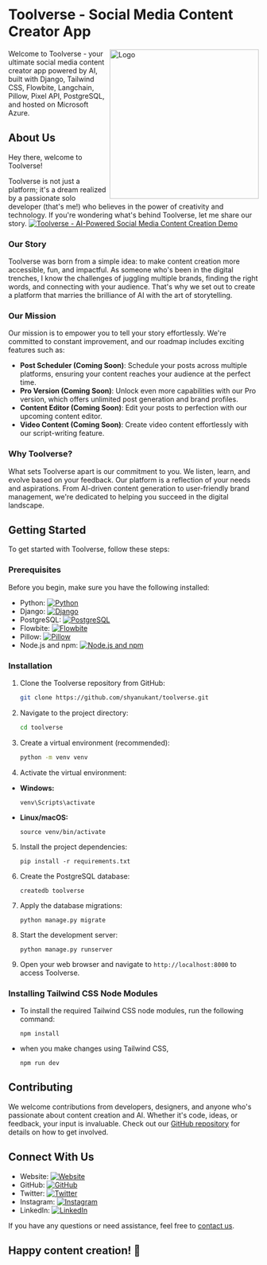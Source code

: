 # Toolverse - Social Media Content Creator App

<img src="https://toolverse.azurewebsites.net/static/images/logo.png" alt="Logo" align="right" width="300" >

Welcome to Toolverse - your ultimate social media content creator app powered by AI, built with Django, Tailwind CSS, Flowbite, Langchain, Pillow, Pixel API, PostgreSQL, and hosted on Microsoft Azure.


## About Us

Hey there, welcome to Toolverse!

Toolverse is not just a platform; it's a dream realized by a passionate solo developer (that's me!) who believes in the power of creativity and technology. If you're wondering what's behind Toolverse, let me share our story.
[![Toolverse - AI-Powered Social Media Content Creation Demo](https://img.youtube.com/vi/w-tU0j-mDmE/0.jpg)](https://www.youtube.com/watch?v=w-tU0j-mDmE)
### Our Story

Toolverse was born from a simple idea: to make content creation more accessible, fun, and impactful. As someone who's been in the digital trenches, I know the challenges of juggling multiple brands, finding the right words, and connecting with your audience. That's why we set out to create a platform that marries the brilliance of AI with the art of storytelling.

### Our Mission

Our mission is to empower you to tell your story effortlessly. We're committed to constant improvement, and our roadmap includes exciting features such as:

- **Post Scheduler (Coming Soon)**: Schedule your posts across multiple platforms, ensuring your content reaches your audience at the perfect time.
- **Pro Version (Coming Soon)**: Unlock even more capabilities with our Pro version, which offers unlimited post generation and brand profiles.
- **Content Editor (Coming Soon)**: Edit your posts to perfection with our upcoming content editor.
- **Video Content (Coming Soon)**: Create video content effortlessly with our script-writing feature.

### Why Toolverse?

What sets Toolverse apart is our commitment to you. We listen, learn, and evolve based on your feedback. Our platform is a reflection of your needs and aspirations. From AI-driven content generation to user-friendly brand management, we're dedicated to helping you succeed in the digital landscape.

## Getting Started

To get started with Toolverse, follow these steps:

### Prerequisites

Before you begin, make sure you have the following installed:

- Python: [![Python](https://img.shields.io/badge/Python-3776AB?style=for-the-badge&logo=python&logoColor=white)](https://www.python.org/downloads/)
- Django: [![Django](https://img.shields.io/badge/Django-092E20?style=for-the-badge&logo=django&logoColor=white)](https://docs.djangoproject.com/en/3.2/topics/install/)
- PostgreSQL: [![PostgreSQL](https://img.shields.io/badge/PostgreSQL-4169E1?style=for-the-badge&logo=postgresql&logoColor=white)](https://www.postgresql.org/download/)
- Flowbite: [![Flowbite](https://img.shields.io/badge/Flowbite-336699?style=for-the-badge)](https://flowbite.com/)
- Pillow: [![Pillow](https://img.shields.io/badge/Pillow-8B0000?style=for-the-badge&logo=pillow&logoColor=white)](https://pillow.readthedocs.io/en/stable/installation.html)
- Node.js and npm: [![Node.js and npm](https://img.shields.io/badge/Node.js%20and%20npm-339933?style=for-the-badge&logo=node.js&logoColor=white)](https://nodejs.org/)


### Installation

1. Clone the Toolverse repository from GitHub:

   ```bash
   git clone https://github.com/shyanukant/toolverse.git
    ```
2. Navigate to the project directory:

    ```bash
    cd toolverse
    ```

3. Create a virtual environment (recommended):

    ```bash
    python -m venv venv
    ```

4. Activate the virtual environment:

- **Windows:**

  ```
  venv\Scripts\activate
  ```

- **Linux/macOS:**

  ```
  source venv/bin/activate
  ```

5. Install the project dependencies:

    ```
    pip install -r requirements.txt
    ```

6. Create the PostgreSQL database:

    ```
    createdb toolverse
    ```

7. Apply the database migrations:

     ```
    python manage.py migrate
    ```

8. Start the development server:

    ```
    python manage.py runserver
    ```
    
9. Open your web browser and navigate to `http://localhost:8000` to access Toolverse.

### Installing Tailwind CSS Node Modules

- To install the required Tailwind CSS node modules, run the following command:

    ```
    npm install
    ```
- when you make changes using Tailwind CSS,

    ```
    npm run dev
    ```

## Contributing

We welcome contributions from developers, designers, and anyone who's passionate about content creation and AI. Whether it's code, ideas, or feedback, your input is invaluable. Check out our [GitHub repository](https://github.com/shyanukant/toolverse) for details on how to get involved.


## Connect With Us

- Website: [![Website](https://img.shields.io/badge/Website-0A66C2?style=for-the-badge&logoColor=white)](https://toolverse.azurewebsites.net/)
- GitHub: [![GitHub](https://img.shields.io/badge/GitHub-181717?style=for-the-badge&logo=github&logoColor=white)](https://github.com/shyanukant/toolverse)
- Twitter: [![Twitter](https://img.shields.io/badge/Twitter-1DA1F2?style=for-the-badge&logo=twitter&logoColor=white)](https://twitter.com/shyanukant)
- Instagram: [![Instagram](https://img.shields.io/badge/Instagram-E4405F?style=for-the-badge&logo=instagram&logoColor=white)](https://www.instagram.com/shyanukant/)
- LinkedIn: [![LinkedIn](https://img.shields.io/badge/LinkedIn-0077B5?style=for-the-badge&logo=linkedin&logoColor=white)](https://www.linkedin.com/in/shyanukant)


If you have any questions or need assistance, feel free to [contact us](mailto:shyanukant@toolverse.co).

## Happy content creation! 🚀
